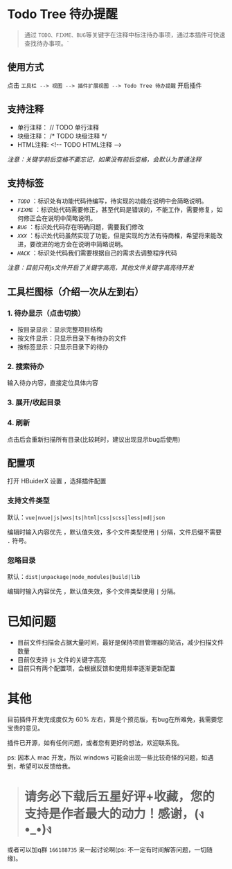 # Todo Tree 待办提醒

> 通过 `TODO、FIXME、BUG`等关键字在注释中标注待办事项，通过本插件可快速查找待办事项。`

## 使用方式
点击 `工具栏 --> 视图 --> 插件扩展视图 --> Todo Tree 待办提醒` 开启插件 

## 支持注释

- 单行注释： \/\/ TODO 单行注释
- 块级注释： \/* TODO  块级注释 *\/
- HTML注释: \<!-- TODO HTML注释 --\>

*注意：关键字前后空格不要忘记，如果没有前后空格，会默认为普通注释*

## 支持标签 
- *`TODO`*  ：标识处有功能代码待编写，待实现的功能在说明中会简略说明。
- *`FIXME`* ：标识处代码需要修正，甚至代码是错误的，不能工作，需要修复，如何修正会在说明中简略说明。
- *`BUG`*  ：标识处代码存在明确问题，需要我们修改
- *`XXX`*  ：标识处代码虽然实现了功能，但是实现的方法有待商榷，希望将来能改进，要改进的地方会在说明中简略说明。
- *`HACK`*  ：标识处代码我们需要根据自己的需求去调整程序代码

*注意：目前只有js文件开启了关键字高亮，其他文件关键字高亮待开发*


## 工具栏图标（介绍一次从左到右）
### 1. 待办显示（点击切换）
- 按目录显示：显示完整项目结构
- 按文件显示：只显示目录下有待办的文件
- 按标签显示：只显示目录下的待办

### 2. 搜索待办
输入待办内容，直接定位具体内容

### 3. 展开/收起目录
### 4. 刷新
点击后会重新扫描所有目录(比较耗时，建议出现显示bug后使用)


## 配置项
打开 HBuiderX 设置 ，选择插件配置

### 支持文件类型
默认：`vue|nvue|js|wxs|ts|html|css|scss|less|md|json`

编辑时输入内容优先 ，默认值失效，多个文件类型使用 `|` 分隔，文件后缀不需要 `.` 符号。

### 忽略目录
默认：`dist|unpackage|node_modules|build|lib`

编辑时输入内容优先 ，默认值失效，多个文件类型使用 `|` 分隔。

# 已知问题 
- 目前文件扫描会占据大量时间，最好是保持项目管理器的简洁，减少扫描文件数量
- 目前仅支持 `js` 文件的关键字高亮
- 目前只有两个配置项，会根据反馈和使用频率逐渐更新配置

# 其他
目前插件开发完成度仅为 60% 左右，算是个预览版，有bug在所难免，我需要您宝贵的意见。

插件已开源，如有任何问题，或者您有更好的想法，欢迎联系我。

ps: 因本人 mac 开发，所以 windows 可能会出现一些比较奇怪的问题，如遇到，希望可以反馈给我。

> # 请务必下载后五星好评+收藏，您的支持是作者最大的动力！感谢，(ง •_•)ง
或者可以加q群 `166188735` 来一起讨论啊(ps: 不一定有时间解答问题，一切随缘)。